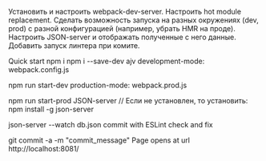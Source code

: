 Установить и настроить webpack-dev-server. Настроить hot module replacement. Сделать возможность запуска на разных окружениях (dev, prod) c разной конфигурацией (например, убрать HMR на проде). Настроить JSON-server и отображать полученные с него данные. Добавить запуск линтера при комите.

Quick start npm i npm i --save-dev ajv development-mode: webpack.config.js

npm run start-dev production-mode: webpack.prod.js

npm run start-prod JSON-server // Если не установлен, то установить: npm install -g json-server

json-server --watch db.json commit with ESLint check and fix

git commit -a -m "commit_message" Page opens at url http://localhost:8081/
